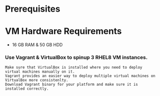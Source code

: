 # Prerequisites

VM Hardware Requirements
==========================
* 16 GB RAM & 50 GB HDD

### Use Vagrant & VirtualBox to spinup 3 RHEL8 VM instances.

    Make sure that VirtualBox is installed where you need to deploy virtual machines manually on it. 
    Vagrant provides an easier way to deploy multiple virtual machines on VirtualBox more consistenlty.
    Download Vagrant binary for your platform and make sure it is installed correctly.
